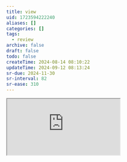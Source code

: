 ```yaml
---
title: view
uid: 1723594222240
aliases: []
categories: []
tags:
  - review
archive: false
draft: false
todo: false
createTime: 2024-08-14 08:10:22
updateTime: 2024-09-12 08:13:24
sr-due: 2024-11-30
sr-interval: 82
sr-ease: 310
---
```


<iframe
  class="iframe_full"
  src="https://dict.youdao.com/result?word=view&lang=en"
>
</iframe>
